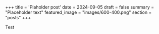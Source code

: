 +++
title = 'Plaholder post'
date = 2024-09-05
draft = false
summary = "Placeholder text"
featured_image = "images/600-400.png"
section = "posts"
+++

Test